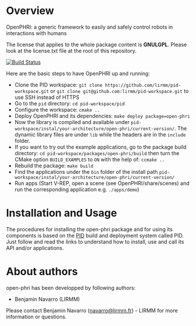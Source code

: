 
Overview
=========

OpenPHRI: a generic framework to easily and safely control robots in interactions with humans

The license that applies to the whole package content is **GNULGPL**. Please look at the license.txt file at the root of this repository.

[![Build Status](https://travis-ci.org/BenjaminNavarro/open-phri.svg?branch=master)](https://travis-ci.org/BenjaminNavarro/open-phri)

Here are the basic steps to have OpenPHRI up and running:
 * Clone the PID workspace: `git clone https://github.com/lirmm/pid-workspace.git` or `git clone git@github.com:lirmm/pid-workspace.git` to use SSH instead of HTTPS
 * Go to the `pid` directory: `cd pid-workspace/pid`
 * Configure the workspace: `cmake ..`
 * Deploy OpenPHRI and its dependencies: `make deploy package=open-phri`
 * Now the library is compiled and available under `pid-workspace/instal/your-architecture/open-phri/current-version/`. The dynamic library files are under `lib` while the headers are in the `include` folder.
 * If you want to try out the example applications, go to the package build directory: `cd pid-workspace/packages/open-phri/build` then turn the CMake option `BUILD_EXAMPLES` to `ON` with the help of: `ccmake ..`
 * Rebuild the package: `make build`
 * Find the applications under the `bin` folder of the install path `pid-workspace/instal/your-architecture/open-phri/current-version/`
 * Run apps (Start V-REP, open a scene (see OpenPHRI/share/scenes) and run the corresponding application e.g. `./apps/demo`)


Installation and Usage
=======================

The procedures for installing the open-phri package and for using its components is based on the [PID](http://pid.lirmm.net/pid-framework/pages/install.html) build and deployment system called PID. Just follow and read the links to understand how to install, use and call its API and/or applications.

About authors
=====================

open-phri has been developped by following authors: 
+ Benjamin Navarro (LIRMM)

Please contact Benjamin Navarro (navarro@lirmm.fr) - LIRMM for more information or questions.




